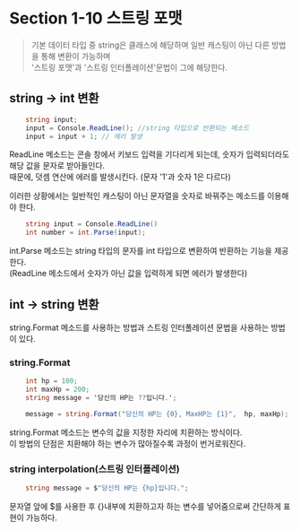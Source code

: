 # Section 1-10 스트링 포맷

> 기본 데이터 타입 중 string은 클래스에 해당하며 일반 캐스팅이 아닌 다른 방법을 통해 변환이 가능하며  
 '스트링 포맷'과 '스트링 인터폴레이션'문법이 그에 해당한다.


## string -> int 변환
```C#
    string input;
    input = Console.ReadLine(); //string 타입으로 반환되는 메소드
    input = input + 1; // 에러 발생
```
ReadLine 메소드는 콘솔 창에서 키보드 입력을 기다리게 되는데, 숫자가 입력되더라도 해당 값을 문자로 받아들인다.   
때문에, 덧셈 연산에 에러를 발생시킨다. (문자 '1'과 숫자 1은 다르다)

이러한 상황에서는 일반적인 캐스팅이 아닌 문자열을 숫자로 바꿔주는 메소드를 이용해야 한다.
```C#
    string input = Console.ReadLine()
    int number = int.Parse(input);
```
int.Parse 메소드는 string 타입의 문자를 int 타입으로 변환하여 반환하는 기능을 제공한다.   
(ReadLine 메소드에서 숫자가 아닌 값을 입력하게 되면 에러가 발생한다)

## int -> string 변환

string.Format 메소드를 사용하는 방법과 스트링 인터폴레이션 문법을 사용하는 방법이 있다.

### string.Format
```C#
    int hp = 100;
    int maxHp = 200;
    string message = '당신의 HP는 ??입니다.';

    message = string.Format("당신의 HP는 {0}, MaxHP는 {1}",  hp, maxHp);
```
string.Format 메소드는 변수의 값을 지정한 자리에 치환하는 방식이다.   
이 방법의 단점은 치환해야 하는 변수가 많아질수록 과정이 번거로워진다.
   

### string interpolation(스트링 인터폴레이션)

```c#
    string message = $"당신의 HP는 {hp}입니다.";
```
문자열 앞에 $를 사용한 후 {}내부에 치환하고자 하는 변수를 넣어줌으로써 간단하게 표현이 가능하다.

